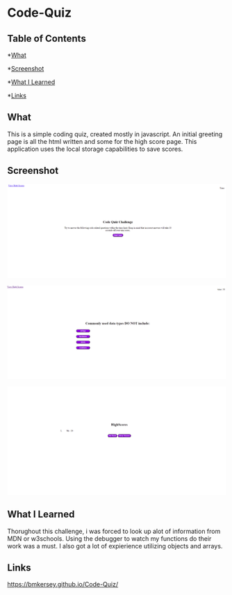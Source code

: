 # Code-Quiz


## Table of Contents

*[What](#what)

*[Screenshot](#screenshot)

*[What I Learned](#what-i-learned)

*[Links](#links)


## What

This is a simple coding quiz, created mostly in javascript. An initial greeting page is all the html written and some for the high score page. This application uses the local storage capabilities to save scores.



## Screenshot

![screen shot of website 1](./assets/images/ss1.png)

![screen shot of website 2](./assets/images/ss2.png)

![screen shot of website 3](./assets/images/ss3.png)

## What I Learned

Thorughout this challenge, i was forced to look up alot of information from MDN or w3schools. Using the debugger to watch my functions do their work was a must.
I also got a lot of expierience utilizing objects and arrays.


## Links

https://bmkersey.github.io/Code-Quiz/
